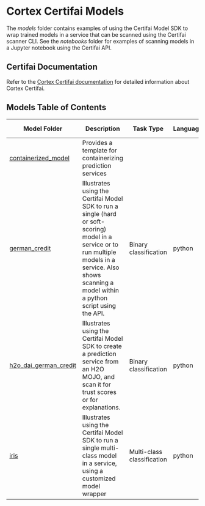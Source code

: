 # Cortex Certifai Models

The *models* folder contains examples of using the Certifai Model SDK to
wrap trained models in a service
that can be scanned using the Certifai scanner CLI. See the *notebooks* folder
for examples of scanning models in a Jupyter notebook using the Certifai API.


## Certifai Documentation

Refer to the
[Cortex Certifai documentation](https://cognitivescale.github.io/cortex-certifai/docs/about)
for detailed information about Cortex Certifai.

## Models Table of Contents

| Model Folder | Description | Task Type | Language | Model Framework |
| --- | --- | --- | --- | -- |
| [containerized_model](https://github.com/CognitiveScale/cortex-certifai-examples/tree/master/models/containerized_model) | Provides a template for containerizing prediction services  |  |  | python, H2O MOJO |
| [german_credit](https://github.com/CognitiveScale/cortex-certifai-examples/tree/master/models/german_credit) | Illustrates using the Certifai Model SDK to run a single (hard or soft-scoring) model in a service or to run multiple models in a service. Also shows scanning a model within a python script using the API.  |  Binary classification | python | sklearn |
| [h2o_dai_german_credit](https://github.com/CognitiveScale/cortex-certifai-examples/tree/master/models/h2o_dai_german_credit) | Illustrates using the Certifai Model SDK to create a prediction service from an H2O MOJO, and scan it for trust scores or for explanations.  |  Binary classification | python | H2O MOJO |
| [iris](https://github.com/CognitiveScale/cortex-certifai-examples/tree/master/models/iris) | Illustrates using the Certifai Model SDK to run a single multi-class model in a service, using a customized model wrapper  |  Multi-class classification | python | sklearn |
